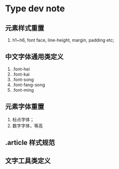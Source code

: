 # Type dev note

## 元素样式重置
1. h1~h6, font face, line-height, margin, padding etc;

## 中文字体通用类定义
1. .font-hei
2. .font-kai
3. .font-song
4. .font-fang-song
5. .font-ming

## 元素字体重置
1. 标点字体；
2. 数字字体，等高

## .article 样式规范

## 文字工具类定义

